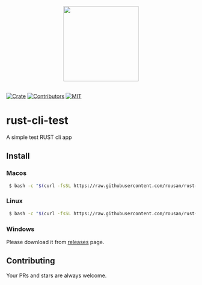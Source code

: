 <div align="center">
  <a href="https://github.com/rousan/rust-cli-test">
    <img width="200" height="200" src="https://avatars3.githubusercontent.com/u/63495711?s=200&v=4">
  </a>
  <br />
  <br />
</div>

[![Crate](https://img.shields.io/crates/v/rust-cli-test.svg)](https://crates.io/crates/rust-cli-test)
[![Contributors](https://img.shields.io/github/contributors/rousan/rust-cli-test.svg)](https://github.com/rousan/rust-cli-test/graphs/contributors)
[![MIT](https://img.shields.io/crates/l/rust-cli-test.svg)](./LICENSE)


# rust-cli-test

A simple test RUST cli app

## Install

### Macos

```sh
 $ bash -c "$(curl -fsSL https://raw.githubusercontent.com/rousan/rust-cli-test/master/install.sh)"
```

### Linux

```sh
 $ bash -c "$(curl -fsSL https://raw.githubusercontent.com/rousan/rust-cli-test/master/install.sh)"
```

### Windows

Please download it from [releases](https://github.com/rousan/rust-cli-test/releases) page.

## Contributing

Your PRs and stars are always welcome.